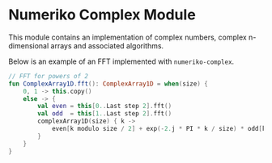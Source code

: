 # Numeriko Complex Module

This module contains an implementation of complex numbers,
complex n-dimensional arrays and associated algorithms.

Below is an example of an FFT implemented with `numeriko-complex`.


```kotlin
// FFT for powers of 2
fun ComplexArray1D.fft(): ComplexArray1D = when(size) {
    0, 1 -> this.copy()
    else -> {
        val even = this[0..Last step 2].fft()
        val odd  = this[1..Last step 2].fft()
        complexArray1D(size) { k ->
            even[k modulo size / 2] + exp(-2.j * PI * k / size) * odd[k modulo size / 2]
        }
    }
}

```